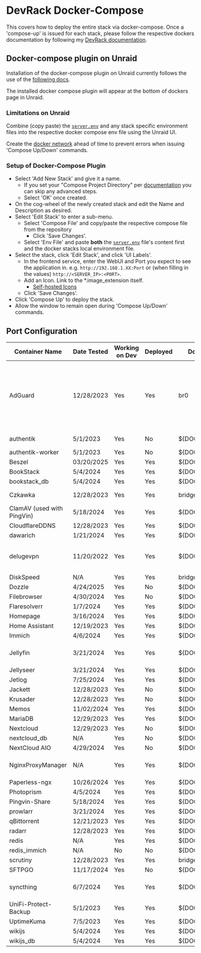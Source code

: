 # DevRack Docker-Compose

This covers how to deploy the entire stack via docker-compose. Once a 'compose-up' is issued for each stack, please follow the respective dockers documentation by following my [DevRack documentation](https://docs.adamzvolanek.com/books/docker-stacks).

## Docker-compose plugin on Unraid

Installation of the docker-compose plugin on Unraid currently follows the use of the [following docs](https://docs.adamzvolanek.com/books/unraid/page/pre-docker-and-plugin-setup#bkmrk-setup-docker-compose).

The installed docker compose plugin will appear at the bottom of dockers page in Unraid.

### **Limitations on Unraid**

Combine (copy paste) the [`server.env`](../docker-compose/server.env) and any stack specific environment files into the respective docker compose env file using the Unraid UI.

Create the [docker network](https://docs.adamzvolanek.com/books/unraid/page/unraid-install-and-setup#bkmrk-setting-up-docker-ne) ahead of time to prevent errors when issuing 'Compose Up/Down' commands.

### Setup of Docker-Compose Plugin

- Select 'Add New Stack' and give it a name.
  - If you set your "Compose Project Directory" per [documentation](https://docs.adamzvolanek.com/books/unraid/page/pre-docker-and-plugin-setup#bkmrk-setup-docker-compose) you can skip any advanced steps.
  - Select 'OK' once created.
- On the cog-wheel of the newly created stack and edit the Name and Description as desired.
- Select 'Edit Stack' to enter a sub-menu.
  - Select 'Compose File' and copy/paste the respective compose file from the repository
    - Click 'Save Changes'.
  - Select 'Env File' and paste **both** the [`server.env`](../docker-compose/server.env) file's content first and the docker stacks local environment file.
- Select the stack, click 'Edit Stack', and click 'UI Labels'.
  - In the frontend service, enter the WebUI and Port you expect to see the application in. e.g. `http://192.168.1.XX:Port` or (when filling in the values) `http://<SERVER_IP>:<PORT>`.
  - Add an Icon. Link to the *.image_extension itself.
    - [Self-hosted Icons](https://selfh.st/icons/)
  - Click 'Save Changes'.
- Click 'Compose Up' to deploy the stack.
- Allow the window to remain open during 'Compose Up/Down' commands.

## Port Configuration

| Container Name               | Date Tested | Working on Dev | Deployed | Docker Network    | IP           | External Port                                         |
|------------------------------|-------------|----------------|----------|-------------------|--------------|-------------------------------------------------------|
| AdGuard                      | 12/28/2023  | Yes            | Yes      | br0               | Custom IP    | 53, 67, 68, 80, 443, 784, 853, 3000, 5443, 6060, 8853 |
| authentik                    | 5/1/2023    | Yes            | No       | ${DOCKER_NETWORK} | ${SERVER_IP} | 9000, 9443                                            |
| authentik-worker             | 5/1/2023    | Yes            | No       | ${DOCKER_NETWORK} | 0.0.0.0      | N/A                                                   |
| Beszel                       | 03/20/2025  | Yes            | Yes      | ${DOCKER_NETWORK} | ${SERVER_IP} | 8090                                                  |
| BookStack                    | 5/4/2024    | Yes            | Yes      | ${DOCKER_NETWORK} | ${SERVER_IP} | 6875                                                  |
| bookstack_db                 | 5/4/2024    | Yes            | Yes      | ${DOCKER_NETWORK} | ${SERVER_IP} | 3307                                                  |
| Czkawka                      | 12/28/2023  | Yes            | Yes      | bridge            | ${SERVER_IP} | 7821, 7921                                            |
| ClamAV (used with PingVin)   | 5/18/2024   | Yes            | Yes      | ${DOCKER_NETWORK} | ${SERVER_IP} | N/A                                                   |
| CloudflareDDNS               | 12/28/2023  | Yes            | Yes      | ${DOCKER_NETWORK} | 0.0.0.0      | ???                                                   |
| dawarich                     | 1/21/2024   | Yes            | Yes      | ${DOCKER_NETWORK} | ${SERVER_IP} | 7654                                                  |
| delugevpn                    | 11/20/2022  | Yes            | Yes      | ${DOCKER_NETWORK} | ${SERVER_IP} | 8112, 8118, 58846, 58946                              |
| DiskSpeed                    | N/A         | Yes            | Yes      | bridge            | ${SERVER_IP} | 18888                                                 |
| Dozzle                       | 4/24/2025   | Yes            | No       | ${DOCKER_NETWORK} | ${SERVER_IP} | 7070                                                  |
| Filebrowser                  | 4/30/2024   | Yes            | No       | ${DOCKER_NETWORK} | ${SERVER_IP} | 1987                                                  |
| Flaresolverr                 | 1/7/2024    | Yes            | Yes      | ${DOCKER_NETWORK} | ${SERVER_IP} | 8191                                                  |
| Homepage                     | 3/16/2024   | Yes            | Yes      | ${DOCKER_NETWORK} | ${SERVER_IP} | 3000                                                  |
| Home Assistant               | 12/19/2023  | Yes            | Yes      | ${DOCKER_NETWORK} | ${SERVER_IP} | 8123                                                  |
| Immich                       | 4/6/2024    | Yes            | Yes      | ${DOCKER_NETWORK} | ${SERVER_IP} | 6781                                                  |
| Jellyfin                     | 3/21/2024   | Yes            | Yes      | ${DOCKER_NETWORK} | ${SERVER_IP} | 1900, 8096, 8920                                      |
| Jellyseer                    | 3/21/2024   | Yes            | Yes      | ${DOCKER_NETWORK} | ${SERVER_IP} | 5055                                                  |
| Jetlog                       | 7/25/2024   | Yes            | Yes      | ${DOCKER_NETWORK} | ${SERVER_IP} | 8914                                                  |
| Jackett                      | 12/28/2023  | Yes            | No       | ${DOCKER_NETWORK} | ${SERVER_IP} | 9117                                                  |
| Krusader                     | 12/28/2023  | Yes            | No       | ${DOCKER_NETWORK} | ${SERVER_IP} | 6481                                                  |
| Memos                        | 11/02/2024  | Yes            | Yes      | ${DOCKER_NETWORK} | ${SERVER_IP} | 5230                                                  |
| MariaDB                      | 12/29/2023  | Yes            | Yes      | ${DOCKER_NETWORK} | ${SERVER_IP} | 3306                                                  |
| Nextcloud                    | 12/29/2023  | Yes            | No       | ${DOCKER_NETWORK} | ${SERVER_IP} | 444                                                   |
| nextcloud_db                 | N/A         | Yes            | No       | ${DOCKER_NETWORK} | ${SERVER_IP} | 3306                                                  |
| NextCloud AIO                | 4/29/2024   | Yes            | No       | ${DOCKER_NETWORK} | ${SERVER_IP} | N/A                                                   |
| NginxProxyManager            | N/A         | Yes            | Yes      | ${DOCKER_NETWORK} | ${SERVER_IP} | 4443, 8080, 8181                                      |
| Paperless-ngx                | 10/26/2024  | Yes            | Yes      | ${DOCKER_NETWORK} | ${SERVER_IP} | 8138                                                  |
| Photoprism                   | 4/5/2024    | Yes            | Yes      | ${DOCKER_NETWORK} | ${SERVER_IP} | 2342                                                  |
| Pingvin-Share                | 5/18/2024   | Yes            | Yes      | ${DOCKER_NETWORK} | ${SERVER_IP} | 4981                                                  |
| prowlarr                     | 3/21/2024   | Yes            | Yes      | ${DOCKER_NETWORK} | ${SERVER_IP} | 9696                                                  |
| qBittorrent                  | 12/21/2023  | Yes            | Yes      | ${DOCKER_NETWORK} | ${SERVER_IP} | 9519                                                  |
| radarr                       | 12/28/2023  | Yes            | Yes      | ${DOCKER_NETWORK} | ${SERVER_IP} | 7878                                                  |
| redis                        | N/A         | Yes            | Yes      | ${DOCKER_NETWORK} | ${SERVER_IP} | 6379                                                  |
| redis_immich                 | N/A         | No             | No       | ${DOCKER_NETWORK} | ${SERVER_IP} | 6380                                                  |
| scrutiny                     | 12/28/2023  | Yes            | Yes      | bridge            | ${SERVER_IP} | 1977                                                  |
| SFTPGO                       | 11/17/2024  | Yes            | No       | ${DOCKER_NETWORK} | ${SERVER_IP} | 2221                                                  |
| syncthing                    | 6/7/2024    | Yes            | Yes      | ${DOCKER_NETWORK} | ${SERVER_IP} | 8384, 22000, 21027                                    |
| UniFi-Protect-Backup         | 5/1/2023    | Yes            | Yes      | ${DOCKER_NETWORK} | 0.0.0.0      | N/A                                                   |
| UptimeKuma                   | 7/5/2023    | Yes            | Yes      | ${DOCKER_NETWORK} | ${SERVER_IP} | 3001                                                  |
| wikijs                       | 5/4/2024    | Yes            | Yes      | ${DOCKER_NETWORK} | ${SERVER_IP} | 3256                                                  |
| wikijs_db                    | 5/4/2024    | Yes            | Yes      | ${DOCKER_NETWORK} | 0.0.0.0      | 5432                                                  |
